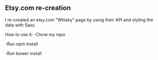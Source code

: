## Etsy.com re-creation

I re-created an etsy.com "Whisky" page by using their API and styling the data with Sass.

How to use it:
-Clone my repo

-Run npm install

-Run bower install
